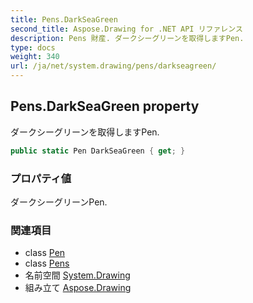 ```yaml
---
title: Pens.DarkSeaGreen
second_title: Aspose.Drawing for .NET API リファレンス
description: Pens 財産. ダークシーグリーンを取得しますPen.
type: docs
weight: 340
url: /ja/net/system.drawing/pens/darkseagreen/
---
```

## Pens.DarkSeaGreen property

ダークシーグリーンを取得しますPen.

```csharp
public static Pen DarkSeaGreen { get; }
```

### プロパティ値

ダークシーグリーンPen.

### 関連項目

* class [Pen](../../pen/)
* class [Pens](../)
* 名前空間 [System.Drawing](../../pens/)
* 組み立て [Aspose.Drawing](../../../)


